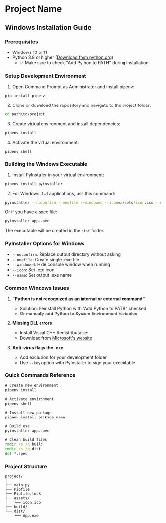 # Project Name

## Windows Installation Guide

### Prerequisites
- Windows 10 or 11
- Python 3.8 or higher ([Download from python.org](https://www.python.org/downloads/))
  - ✅ Make sure to check "Add Python to PATH" during installation

### Setup Development Environment

1. Open Command Prompt as Administrator and install pipenv:
```cmd
pip install pipenv
```

2. Clone or download the repository and navigate to the project folder:
```cmd
cd path\to\project
```

3. Create virtual environment and install dependencies:
```cmd
pipenv install
```

4. Activate the virtual environment:
```cmd
pipenv shell
```

### Building the Windows Executable

1. Install PyInstaller in your virtual environment:
```cmd
pipenv install pyinstaller
```

2. For Windows GUI applications, use this command:
```cmd
pyinstaller --noconfirm --onefile --windowed --icon=assets/icon.ico --name "App Name" main.py
```

Or if you have a spec file:
```cmd
pyinstaller app.spec
```

The executable will be created in the `dist` folder.

### PyInstaller Options for Windows

- `--noconfirm`: Replace output directory without asking
- `--onefile`: Create single .exe file
- `--windowed`: Hide console window when running
- `--icon`: Set .exe icon
- `--name`: Set output .exe name

### Common Windows Issues

1. **"Python is not recognized as an internal or external command"**
   - Solution: Reinstall Python with "Add Python to PATH" checked
   - Or manually add Python to System Environment Variables

2. **Missing DLL errors**
   - Install Visual C++ Redistributable:
   - Download from [Microsoft's website](https://aka.ms/vs/17/release/vc_redist.x64.exe)

3. **Anti-virus flags the .exe**
   - Add exclusion for your development folder
   - Use `--key` option with PyInstaller to sign your executable

### Quick Commands Reference

```cmd
# Create new environment
pipenv install

# Activate environment
pipenv shell

# Install new package
pipenv install package_name

# Build exe
pyinstaller app.spec

# Clean build files
rmdir /s /q build
rmdir /s /q dist
del *.spec
```

### Project Structure
```
project/
│
├── main.py
├── Pipfile
├── Pipfile.lock
├── assets/
│   └── icon.ico
├── build/
└── dist/
    └── App.exe
```
